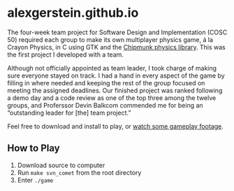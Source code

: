 alexgerstein.github.io
======================

The four-week team project for Software Design and Implementation (COSC 50) required each group to make its own multiplayer physics game, á la Crayon Physics, in C using GTK and the [Chipmunk physics library](http://chipmunk-physics.net/ "Chipmunk Physics"). This was the first project I developed with a team.

Although not officially appointed as team leader, I took charge of making sure everyone stayed on track. I had a hand in every aspect of the game by filling in where needed and keeping the rest of the group focused on meeting the assigned deadlines. Our finished project was ranked following a demo day and a code review as one of the top three among the twelve groups, and Proferssor Devin Balkcom commended me for being an “outstanding leader for [the] team project.”

Feel free to download and install to play, or [watch some gameplay footage](http://youtu.be/enx-TMtO77I "SVN Comet Gameplay").

## How to Play

1. Download source to computer
2. Run `make svn_comet` from the root directory
3. Enter `./game`